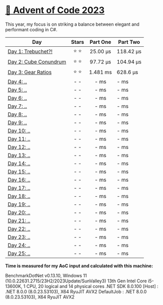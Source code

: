 # [🎄 Advent of Code 2023](https://adventofcode.com/2023)

This year, my focus is on striking a balance between elegant and performant coding in C#.

| Day                                                                                                                   |  Stars  | Part One  | Part Two  |
| --------------------------------------------------------------------------------------------------------------------- | :-----: | :-------: | --------- |
| [Day 1: Trebuchet?!](https://github.com/dr124/advent-of-code/blob/master/Advent._2023/Week1/Day1.cs) | ⭐️ ⭐️ | 25.00 µs | 118.42 µs |
| [Day 2: Cube Conundrum ](https://github.com/dr124/advent-of-code/blob/master/Advent._2023/Week1/Day2.cs) | ⭐️ ⭐️ | 97.72 µs | 104.94 µs |
| [Day 3: Gear Ratios](https://github.com/dr124/advent-of-code/blob/master/Advent._2023/Week1/Day3.cs)  | ⭐️ ⭐️ | 1.481 ms | 628.6 µs |
| [Day 4: ..](https://github.com/dr124/advent-of-code/blob/master/Advent._2023/Week1/Day4.cs)   | - - | - ms | - ms |   
| [Day 5: ..](https://github.com/dr124/advent-of-code/blob/master/Advent._2023/Week1/Day5.cs)   | - - | - ms | - ms |   
| [Day 6: ..](https://github.com/dr124/advent-of-code/blob/master/Advent._2023/Week1/Day6.cs)   | - - | - ms | - ms |  
| [Day 7: ..](https://github.com/dr124/advent-of-code/blob/master/Advent._2023/Week1/Day7.cs)   | - - | - ms | - ms | 
| [Day 8: ..](https://github.com/dr124/advent-of-code/blob/master/Advent._2023/Week2/Day8.cs)   | - - | - ms | - ms |  
| [Day 9: ..](https://github.com/dr124/advent-of-code/blob/master/Advent._2023/Week2/Day9.cs)   | - - | - ms | - ms |  
| [Day 10: ..](https://github.com/dr124/advent-of-code/blob/master/Advent._2023/Week2/Day10.cs) | - - | - ms | - ms |  
| [Day 11: ..](https://github.com/dr124/advent-of-code/blob/master/Advent._2023/Week2/Day11.cs) | - - | - ms | - ms |  
| [Day 12: ..](https://github.com/dr124/advent-of-code/blob/master/Advent._2023/Week2/Day12.cs) | - - | - ms | - ms |  
| [Day 13: ..](https://github.com/dr124/advent-of-code/blob/master/Advent._2023/Week2/Day13.cs) | - - | - ms | - ms |  
| [Day 14: ..](https://github.com/dr124/advent-of-code/blob/master/Advent._2023/Week2/Day14.cs) | - - | - ms | - ms | 
| [Day 15: ..](https://github.com/dr124/advent-of-code/blob/master/Advent._2023/Week3/Day15.cs) | - - | - ms | - ms |  
| [Day 16: ..](https://github.com/dr124/advent-of-code/blob/master/Advent._2023/Week3/Day16.cs) | - - | - ms | - ms |  
| [Day 17: ..](https://github.com/dr124/advent-of-code/blob/master/Advent._2023/Week3/Day17.cs) | - - | - ms | - ms |  
| [Day 18: ..](https://github.com/dr124/advent-of-code/blob/master/Advent._2023/Week3/Day18.cs) | - - | - ms | - ms |  
| [Day 19: ..](https://github.com/dr124/advent-of-code/blob/master/Advent._2023/Week3/Day19.cs) | - - | - ms | - ms |  
| [Day 20: ..](https://github.com/dr124/advent-of-code/blob/master/Advent._2023/Week3/Day20.cs) | - - | - ms | - ms |  
| [Day 21: ..](https://github.com/dr124/advent-of-code/blob/master/Advent._2023/Week3/Day21.cs) | - - | - ms | - ms |  
| [Day 22: ..](https://github.com/dr124/advent-of-code/blob/master/Advent._2023/Week4/Day22.cs) | - - | - ms | - ms |  
| [Day 23: ..](https://github.com/dr124/advent-of-code/blob/master/Advent._2023/Week4/Day23.cs) | - - | - ms | - ms |  
| [Day 24: ..](https://github.com/dr124/advent-of-code/blob/master/Advent._2023/Week4/Day24.cs) | - - | - ms | - ms |  
| [Day 25: ..](https://github.com/dr124/advent-of-code/blob/master/Advent._2023/Week4/Day25.cs) | - - | - ms | - ms |  


**Time is measured for my AoC input and calculated with this machine:**

BenchmarkDotNet v0.13.10, Windows 11 (10.0.22631.2715/23H2/2023Update/SunValley3)
13th Gen Intel Core i5-13600K, 1 CPU, 20 logical and 14 physical cores
.NET SDK 8.0.100
  [Host]     : .NET 8.0.0 (8.0.23.53103), X64 RyuJIT AVX2
  DefaultJob : .NET 8.0.0 (8.0.23.53103), X64 RyuJIT AVX2
